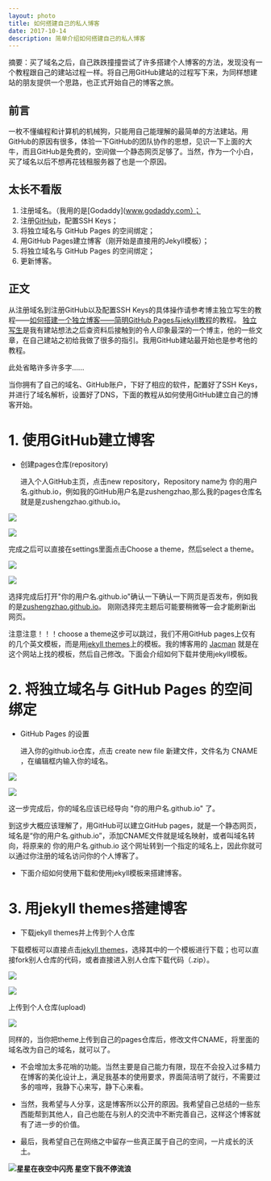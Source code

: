 ```yaml
---
layout: photo
title: 如何搭建自己的私人博客
date: 2017-10-14 
description: 简单介绍如何搭建自己的私人博客
---
```


摘要：买了域名之后，自己跌跌撞撞尝试了许多搭建个人博客的方法，发现没有一个教程跟自己的建站过程一样。将自己用GitHub建站的过程写下来，为同样想建站的朋友提供一个思路，也正式开始自己的博客之旅。

## 前言

一枚不懂编程和计算机的机械狗，只能用自己能理解的最简单的方法建站。用GitHub的原因有很多，体验一下GitHub的团队协作的思想，见识一下上面的大牛，而且GitHub是免费的，空间做一个静态网页足够了。当然，作为一个小白，买了域名以后不想再花钱租服务器了也是一个原因。

## 太长不看版

1. 注册域名。（我用的是[Godaddy](www.godaddy.com）；
2. 注册[GitHub](www.github.com)，配置SSH Keys；
3. 将独立域名与 GitHub Pages 的空间绑定；
5. 用GitHub Pages建立博客（刚开始是直接用的Jekyll模板）；
6. 将独立域名与 GitHub Pages 的空间绑定；
7. 更新博客。

## 正文

  从注册域名到注册GitHub以及配置SSH Keys的具体操作请参考博主独立写生的教程——[如何搭建一个独立博客——简明GitHub Pages与jekyll教程](http://www.cnfeat.com/blog/2014/05/10/how-to-build-a-blog/)的教程。
[独立写生](www.cnfeat.com)是我有建站想法之后查资料后接触到的令人印象最深的一个博主，他的一些文章，在自己建站之初给我做了很多的指引。我用GitHub建站最开始也是参考他的教程。

此处省略许多许多字......

  当你拥有了自己的域名、GitHub账户，下好了相应的软件，配置好了SSH Keys，并进行了域名解析，设置好了DNS，下面的教程从如何使用GitHub建立自己的博客开始。

# 1. 使用GitHub建立博客

- 创建pages仓库(repository)

  进入个人GitHub主页，点击new repository，Repository name为 你的用户名.github.io，例如我的GitHub用户名是zushengzhao,那么我的pages仓库名就是是zushengzhao.github.io。

![](http://oxt33qs1f.bkt.clouddn.com/1.jpg)

![](http://oxt33qs1f.bkt.clouddn.com/2.jpg)

  完成之后可以直接在settings里面点击Choose a theme，然后select a theme。

![](http://oxt33qs1f.bkt.clouddn.com/3.jpg)

![](http://oxt33qs1f.bkt.clouddn.com/4.jpg)

  选择完成后打开"你的用户名.github.io"确认一下确认一下网页是否发布，例如我的是[zushengzhao.github.io](zushengzhao.github.io)。
刚刚选择完主题后可能要稍微等一会才能刷新出网页。

  注意注意！！！choose a theme这步可以跳过，我们不用GitHub pages上仅有的几个英文模板，而是用[jekyll themes](http://jekyllthemes.org/)上的模板。我的博客用的 [Jacman](http://jekyllthemes.org/themes/jacman/) 就是在这个网站上找的模板，然后自己修改。下面会介绍如何下载并使用jekyll模板。

# 2. 将独立域名与 GitHub Pages 的空间绑定

- GitHub Pages 的设置

  进入你的github.io仓库，点击 create new file 新建文件，文件名为 CNAME ，在编辑框内输入你的域名。

![](http://oxt33qs1f.bkt.clouddn.com/5.jpg)

![](http://oxt33qs1f.bkt.clouddn.com/6.jpg)

  这一步完成后，你的域名应该已经导向 "你的用户名.github.io" 了。

  到这步大概应该理解了，用GitHub可以建立GitHub pages，就是一个静态网页，域名是“你的用户名.github.io”，添加CNAME文件就是域名映射，或者叫域名转向，将原来的 你的用户名.github.io 这个网址转到一个指定的域名上，因此你就可以通过你注册的域名访问你的个人博客了。

- 下面介绍如何使用下载和使用jekyll模板来搭建博客。

# 3. 用jekyll themes搭建博客

- 下载jekyll themes并上传到个人仓库

  下载模板可以直接点击[jekyll themes](http://jekyllthemes.org/)，选择其中的一个模板进行下载；也可以直接fork别人仓库的代码，或者直接进入别人仓库下载代码（.zip）。
  
 ![](http://oxt33qs1f.bkt.clouddn.com/8.png)
 
 ![](http://oxt33qs1f.bkt.clouddn.com/9.jpg)
 
  上传到个人仓库(upload)
 
 ![](http://oxt33qs1f.bkt.clouddn.com/10.jpg)
 
  同样的，当你把theme上传到自己的pages仓库后，修改文件CNAME，将里面的域名改为自己的域名，就可以了。



- 不会增加太多花哨的功能。当然主要是自己能力有限，现在不会投入过多精力在博客的美化设计上，满足我基本的使用要求，界面简洁明了就行，不需要过多的喧哗，我静下心来写，静下心来看。

- 当然，我希望与人分享，这是博客所以公开的原因。我希望自己总结的一些东西能帮到其他人，自己也能在与别人的交流中不断完善自己，这样这个博客就有了进一步的价值。

- 最后，我希望自己在网络之中留存一些真正属于自己的空间，一片成长的沃土。
<!-- more -->

**![星星在夜空中闪亮  星空下我不停流浪](http://oxt33qs1f.bkt.clouddn.com/IMG_20170429_000155.jpg)**


